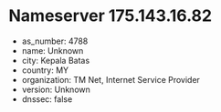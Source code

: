 # Nameserver 175.143.16.82

* as_number: 4788
* name: Unknown
* city: Kepala Batas
* country: MY
* organization: TM Net, Internet Service Provider
* version: Unknown
* dnssec: false
